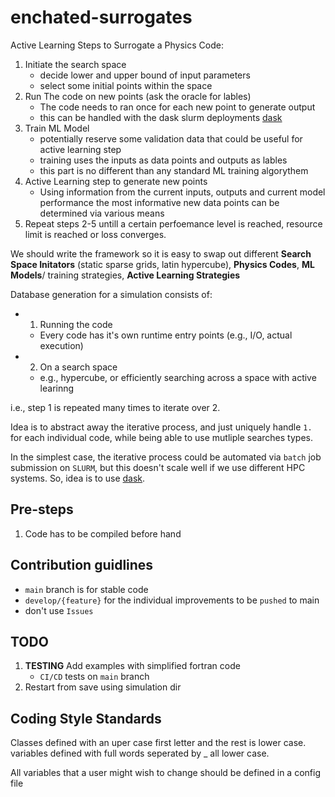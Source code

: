 # enchated-surrogates

Active Learning Steps to Surrogate a Physics Code:
1. Initiate the search space
    - decide lower and upper bound of input parameters
    - select some initial points within the space
2. Run The code on new points (ask the oracle for lables)
   - The code needs to ran once for each new point to generate output
   - this can be handled with the dask slurm deployments [dask](https://jobqueue.dask.org/en/latest/examples.html#slurm-deployments)
3. Train ML Model
    - potentially reserve some validation data that could be useful for active learning step
    - training uses the inputs as data points and outputs as lables
    - this part is no different than any standard ML training algorythem
5. Active Learning step to generate new points
   - Using information from the current inputs, outputs and current model performance the most informative new data points can be determined via various means
6. Repeat steps 2-5 untill a certain perfoemance level is reached, resource limit is reached or loss converges.

We should write the framework so it is easy to swap out different **Search Space Initators** (static sparse grids, latin hypercube), **Physics Codes**, **ML Models**/ training strategies, **Active Learning Strategies** 


Database generation for a simulation consists of: 

- 1. Running the code
    - Every code has it's own runtime entry points (e.g., I/O, actual execution)
- 2. On a search space
    - e.g., hypercube, or efficiently searching across a space with active learinng

i.e., step 1 is repeated many times to iterate over 2. 

Idea is to abstract away the iterative process, and just uniquely handle `1.` for each individual code, while being able to use mutliple searches types. 

In the simplest case, the iterative process could be automated via `batch` job submission on `SLURM`, but this doesn't scale well if we use different HPC systems. So, idea is to use [dask](https://jobqueue.dask.org/en/latest/examples.html#slurm-deployments). 

## Pre-steps 

1. Code has to be compiled before hand

## Contribution guidlines

- `main` branch is for stable code
- `develop/{feature}` for the individual improvements to be `pushed` to main
- don't use `Issues`

## TODO

1. **TESTING** Add examples with simplified fortran code
    - `CI/CD` tests on `main` branch 
2. Restart from save using simulation dir

## Coding Style Standards
Classes defined with an uper case first letter and the rest is lower case.
variables defined with full words seperated by _ all lower case.

All variables that a user might wish to change should be defined in a config file





